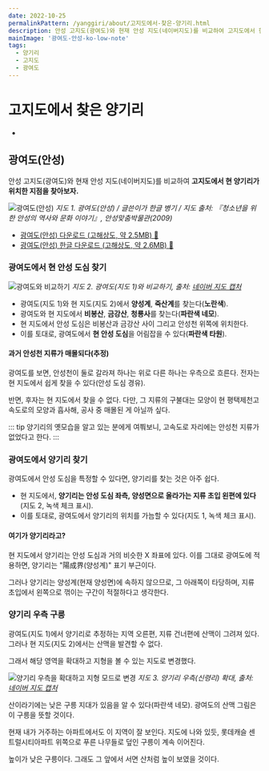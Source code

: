 ```yaml
---
date: 2022-10-25
permalinkPattern: /yanggiri/about/고지도에서-찾은-양기리.html
description: 안성 고지도(광여도)와 현재 안성 지도(네이버지도)를 비교하여 고지도에서 현 양기리가 위치한 지점을 찾아보자.
mainImage: '광여도-안성-ko-low-note'
tags:
  - 양기리
  - 고지도
  - 광여도
---
```


# 고지도에서 찾은 양기리

- <TagLinks />

## 광여도(안성)

안성 고지도(광여도)와 현재 안성 지도(네이버지도)를 비교하여 **고지도에서 현 양기리가 위치한 지점을 찾아보자.**

![광여도(안성)](/yanggiri/about/old-maps/광여도-안성-ko-low-note.jpg "광여도(안성)")
*지도 1. 광여도(안성) / 글쓴이가 한글 병기 / 지도 출처: 『청소년을 위한 안성의 역사와 문화 이야기』, 안성맞춤박물관(2009)*

- [광여도(안성) 다운로드 (고해상도, 약 2.5MB) 🔽](/yanggiri/about/old-maps/광여도-안성-high.jpg "마우스 우클릭 > 링크 저장")
- [광여도(안성) 한글 다운로드 (고해상도, 약 2.6MB) 🔽](/yanggiri/about/old-maps/광여도-안성-ko-high.jpg "마우스 우클릭 > 링크 저장")

### 광여도에서 현 안성 도심 찾기

![광여도와 비교하기](/yanggiri/about/old-maps/네이버지도-안성-note.jpg "광여도와 비교하기")
*지도 2. 광여도(지도 1)와 비교하기, 출처: [네이버 지도 캡처](https://naver.me/Flx3cAai "네이버 지도에서 보기")*

- 광여도(지도 1)와 현 지도(지도 2)에서 **양성계**, **죽산계**를 찾는다(**노란색**).
- 광여도와 현 지도에서 **비봉산**, **금강산**, **청룡사**를 찾는다(**파란색 네모**).
- 현 지도에서 안성 도심은 비봉산과 금강산 사이 그리고 안성천 위쪽에 위치한다.
- 이를 토대로, 광여도에서 **현 안성 도심**을 어림잡을 수 있다(**파란색 타원**).

#### 과거 안성천 지류가 매몰되다(추정)

광여도를 보면, 안성천이 둘로 갈라져 하나는 위로 다른 하나는 우측으로 흐른다. 전자는 현 지도에서 쉽게 찾을 수 있다(안성 도심 경유).

반면, 후자는 현 지도에서 찾을 수 없다. 다만, 그 지류의 구불대는 모양이 현 평택제천고속도로의 모양과 흡사해, 공사 중 매몰된 게 아닐까 싶다.

::: tip
양기리의 옛모습을 알고 있는 분에게 여쭤보니, 고속도로 자리에는 안성천 지류가 없었다고 한다.
:::

### 광여도에서 양기리 찾기

광여도에서 안성 도심을 특정할 수 있다면, 양기리를 찾는 것은 아주 쉽다.

- 현 지도에서, **양기리는 안성 도심 좌측, 양성면으로 올라가는 지류 초입 왼편에 있다**(지도 2, 녹색 체크 표시).
- 이를 토대로, 광여도에서 양기리의 위치를 가늠할 수 있다(지도 1, 녹색 체크 표시).

#### 여기가 양기리라고?

현 지도에서 양기리는 안성 도심과 거의 비슷한 X 좌표에 있다. 이를 그대로 광여도에 적용하면, 양기리는 "陽成界(양성계)" 표기 부근이다.

그러나 양기리는 양성계(현재 양성면)에 속하지 않으므로, 그 아래쪽이 타당하며, 지류 초입에서 왼쪽으로 꺾이는 구간이 적절하다고 생각한다.

### 양기리 우측 구릉

광여도(지도 1)에서 양기리로 추정하는 지역 오른편, 지류 건너편에 산맥이 그려져 있다. 그러나 현 지도(지도 2)에서는 산맥을 발견할 수 없다.

그래서 해당 영역을 확대하고 지형을 볼 수 있는 지도로 변경했다.

![양기리 우측을 확대하고 지형 모드로 변경](/yanggiri/about/old-maps/네이버지도-양기리우측산맥-note.jpg "양기리 우측을 확대하고 지형 모드로 변경")
*지도 3. 양기리 우측(신령리) 확대, 출처: [네이버 지도 캡처](https://naver.me/GQYmSBwc "네이버 지도에서 보기")*

산이라기에는 낮은 구릉 지대가 있음을 알 수 있다(파란색 네모). 광여도의 산맥 그림은 이 구릉을 뜻할 것이다.

현재 내가 거주하는 아파트에서도 이 지역이 잘 보인다. 지도에 나와 있듯, 롯데캐슬 센트럴시티아파트 위쪽으로 푸른 나무들로 덮인 구릉이 계속 이어진다.

높이가 낮은 구릉이다. 그래도 그 앞에서 서면 산처럼 높이 보였을 것이다.
